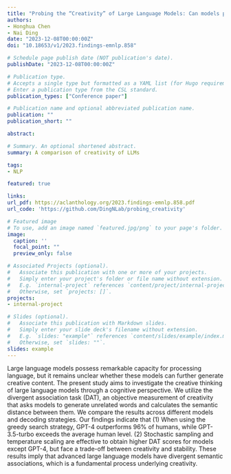 ```yaml
---
title: "Probing the “Creativity” of Large Language Models: Can models produce divergent semantic association?"
authors:
- Honghua Chen
- Nai Ding
date: "2023-12-08T00:00:00Z"
doi: "10.18653/v1/2023.findings-emnlp.858"

# Schedule page publish date (NOT publication's date).
publishDate: "2023-12-08T00:00:00Z"

# Publication type.
# Accepts a single type but formatted as a YAML list (for Hugo requirements).
# Enter a publication type from the CSL standard.
publication_types: ["Conference paper"]

# Publication name and optional abbreviated publication name.
publication: ""
publication_short: ""

abstract: 

# Summary. An optional shortened abstract.
summary: A comparison of creativity of LLMs

tags:
- NLP

featured: true

links:
url_pdf: https://aclanthology.org/2023.findings-emnlp.858.pdf
url_code: 'https://github.com/DingNLab/probing_creativity'

# Featured image
# To use, add an image named `featured.jpg/png` to your page's folder. 
image:
  caption: ''
  focal_point: ""
  preview_only: false

# Associated Projects (optional).
#   Associate this publication with one or more of your projects.
#   Simply enter your project's folder or file name without extension.
#   E.g. `internal-project` references `content/project/internal-project/index.md`.
#   Otherwise, set `projects: []`.
projects:
- internal-project

# Slides (optional).
#   Associate this publication with Markdown slides.
#   Simply enter your slide deck's filename without extension.
#   E.g. `slides: "example"` references `content/slides/example/index.md`.
#   Otherwise, set `slides: ""`.
slides: example
---
```

Large language models possess remarkable capacity for processing language, but it remains unclear whether these models can further generate creative content. The present study aims to investigate the creative thinking of large language models through a cognitive perspective. We utilize the divergent association task (DAT), an objective measurement of creativity that asks models to generate unrelated words and calculates the semantic distance between them. We compare the results across different models and decoding strategies. Our findings indicate that (1) When using the greedy search strategy, GPT-4 outperforms 96% of humans, while GPT-3.5-turbo exceeds the average human level. (2) Stochastic sampling and temperature scaling are effective to obtain higher DAT scores for models except GPT-4, but face a trade-off between creativity and stability. These results imply that advanced large language models have divergent semantic associations, which is a fundamental process underlying creativity.

